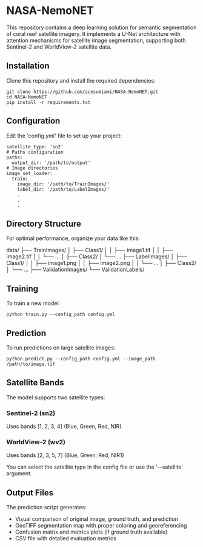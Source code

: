# NASA-NemoNET
This repository contains a deep learning solution for semantic segmentation of coral reef satellite imagery. It implements a U-Net architecture with attention mechanisms for satellite image segmentation, supporting both Sentinel-2 and WorldView-2 satellite data.

## Installation
Clone this repository and install the required dependencies:
```
git clone https://github.com/acesumiami/NASA-NemoNET.git
cd NASA-NemoNET
pip install -r requirements.txt
```

## Configuration
Edit the 'config.yml' file to set up your project:

```
satellite_type: 'sn2'
# Paths configuration
paths:
  output_dir: '/path/to/output'
# Image directories
image_set_loader:
  train:
    image_dir: '/path/to/TrainImages/'
    label_dir: '/path/to/LabelImages/'
    .
    .
    .
```

## Directory Structure
For optimal performance, organize your data like this:

data/
├── TrainImages/
│   ├── Class1/
│   │   ├── image1.tif
│   │   ├── image2.tif
│   │   └── ...
│   ├── Class2/
│   └── ...
├── LabelImages/
│   ├── Class1/
│   │   ├── image1.png
│   │   ├── image2.png
│   │   └── ...
│   ├── Class2/
│   └── ...
├── ValidationImages/
└── ValidationLabels/

## Training
To train a new model:

```
python train.py --config_path config.yml
```

## Prediction
To run predictions on large satellite images:

```
python predict.py --config_path config.yml --image_path /path/to/image.tif
```
## Satellite Bands
The model supports two satellite types:
### Sentinel-2 (sn2)
Uses bands [1, 2, 3, 4] (Blue, Green, Red, NIR)
### WorldView-2 (wv2)
Uses bands [2, 3, 5, 7] (Blue, Green, Red, NIR1)

You can select the satellite type in the config file or use the '--satellite' argument.

## Output Files
The prediction script generates:
- Visual comparison of original image, ground truth, and prediction
- GeoTIFF segmentation map with proper coloring and georeferencing
- Confusion matrix and metrics plots (if ground truth available)
- CSV file with detailed evaluation metrics
